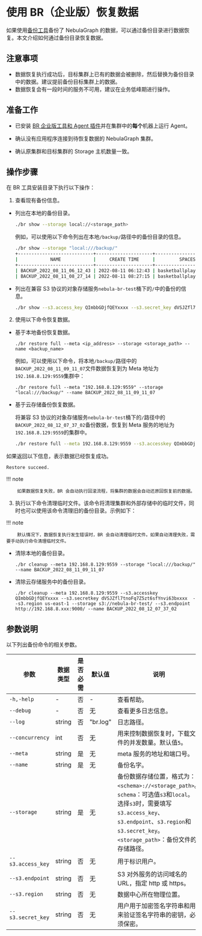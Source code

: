 # 使用 BR（企业版）恢复数据

如果使用[备份工具](2.install-tools.md)备份了 NebulaGraph 的数据，可以通过备份目录进行数据恢复。本文介绍如何通过备份目录恢复数据。

## 注意事项
  
- 数据恢复执行成功后，目标集群上已有的数据会被删除，然后替换为备份目录中的数据。建议提前备份目标集群上的数据。
- 数据恢复会有一段时间的服务不可用，建议在业务低峰期进行操作。

## 准备工作

- 已安装 [BR 企业版工具和 Agent 插件](2.install-tools.md)并在集群中的**每个**机器上运行 Agent。

- 确认没有应用程序连接到待恢复数据的 NebulaGraph 集群。

- 确认原集群和目标集群的 Storage 主机数量一致。

## 操作步骤

在 BR 工具安装目录下执行以下操作：

1. 查看现有备份信息。

  - 列出在本地的备份目录。
  
    ```bash
    ./br show --storage local://<storage_path>
    ```

    例如，可以使用以下命令列出在本地`/backup/`路径中的备份目录的信息。

    ```bash
    ./br show --storage "local:///backup/"
    +----------------------------+---------------------+------------------------+-------------+------------+----------------------------+
    |            NAME            |     CREATE TIME     |         SPACES         | FULL BACKUP | ALL SPACES |      BASE BACKUP NAME      |
    +----------------------------+---------------------+------------------------+-------------+------------+----------------------------+
    | BACKUP_2022_08_11_06_12_43 | 2022-08-11 06:12:43 | basketballplayer       | true        | true       |                            |
    | BACKUP_2022_08_11_08_27_14 | 2022-08-11 08:27:15 | basketballplayer,br    | false       | true       | BACKUP_2022_08_11_06_12_43 |
    ```

  - 列出在兼容 S3 协议的对象存储服务`nebula-br-test`桶下的`/`中的备份的信息。

    ```bash
    ./br show --s3.access_key QImbbGDjfQEYxxxx --s3.secret_key dVSJZfl7tnoFq7Z5zt6sfYnvi63bxxxx  --s3.region us-east-1 --storage s3://nebula-br-test/ --s3.endpoint http://192.168.8.xxx:9000/
    ```

2. 使用以下命令恢复数据。
   
  - 基于本地备份恢复数据。
  
    ```
    ./br restore full --meta <ip_address> --storage <storage_path> --name <backup_name>
    ```

    例如，可以使用以下命令，将本地`/backup/`路径中的`BACKUP_2022_08_11_09_11_07`文件数据恢复到为 Meta 地址为`192.168.8.129:9559`集群中：

    ```
    ./br restore full --meta "192.168.8.129:9559" --storage "local:///backup/" --name BACKUP_2022_08_11_09_11_07
    ```
  
  - 基于云存储备份恢复数据。
  
    将兼容 S3 协议的对象存储服务`nebula-br-test`桶下的`/`路径中的`BACKUP_2022_08_12_07_37_02`备份数据，恢复到 Meta 服务的地址为`192.168.8.129:9559`的集群中。

    ```bash
    ./br restore full --meta 192.168.8.129:9559 --s3.accesskey QImbbGDjfQEYxxxx --s3.secretkey dVSJZfl7tnoFq7Z5zt6sfYnvi63bxxxx  --s3.region us-east-1 --storage s3://nebula-br-test/ --s3.endpoint http://192.168.8.xxx:9000/ --log "3.log" --name BACKUP_2022_08_12_07_37_02
    ```
    
  如果返回以下信息，表示数据已经恢复成功。

  ```bash
  Restore succeed.
  ```
  
  !!! note

        如果数据恢复失败，BR 会自动执行回滚流程，将集群的数据会自动还原回恢复前的数据。


3. 执行以下命令清理临时文件。该命令将清理集群和外部存储中的临时文件，同时也可以使用该命令清理旧的备份目录。示例如下：
   
  !!! note

        默认情况下，数据恢复执行发生错误时，BR 会自动清理临时文件。如果自动清理失败，需要手动执行命令清理临时文件。 

  - 清除本地的备份目录。
  
    ```
    ./br cleanup --meta 192.168.8.129:9559 --storage "local:///backup/" --name BACKUP_2022_08_11_09_11_07
    ```

  - 清除云存储服务中的备份目录。
  
    ```
    ./br cleanup --meta 192.168.8.129:9559 --s3.accesskey QImbbGDjfQEYxxxx --s3.secretkey dVSJZfl7tnoFq7Z5zt6sfYnvi63bxxxx  --s3.region us-east-1 --storage s3://nebula-br-test/ --s3.endpoint http://192.168.8.xxx:9000/ --name BACKUP_2022_08_12_07_37_02
    ```

## 参数说明

以下列出备份命令的相关参数。

| 参数 | 数据类型 | 是否必需 | 默认值 | 说明 |
| --- | --- | --- | --- | --- |
| `-h,-help` | - | 否 | - | 查看帮助。 |
| `--debug` | - | 否 | 无 | 查看更多日志信息。 |
| `--log` | string | 否 | "br.log" | 日志路径。 |
| `--concurrency` | int | 否 | 无 | 用来控制数据恢复时，下载文件的并发数量。默认值`5`。|
| `--meta` | string |是| 无 | meta 服务的地址和端口号。 |
| `--name` | string |   是 | 无 | 备份名字。 |
| `--storage` | string | 是 | 无 | 备份数据存储位置，格式为：`<schema>://<storage_path>`。<br>`schema`：可选值`s3`和`local`。<br>选择`s3`时，需要填写`s3.access_key`、`s3.endpoint`、`s3.region`和`s3.secret_key`。<br>`<storage_path>`：备份文件的存储路径。|
| `--s3.access_key` | string | 否 | 无 | 用于标识用户。 |
| `--s3.endpoint` | string | 否 | 无 | S3 对外服务的访问域名的 URL，指定 http 或 https。 |
| `--s3.region` | string | 否 | 无 | 数据中心所在物理位置。 |
| `--s3.secret_key` | string | 否 | 无 | 用户用于加密签名字符串和用来验证签名字符串的密钥，必须保密。 |
